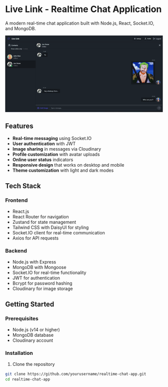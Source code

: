 # Live Link - Realtime Chat Application

A modern real-time chat application built with Node.js, React, Socket.IO, and MongoDB.

![Live Link Chat App](/frontend/public/Screenshot.png)

## Features

- **Real-time messaging** using Socket.IO
- **User authentication** with JWT
- **Image sharing** in messages via Cloudinary
- **Profile customization** with avatar uploads
- **Online user status** indicators
- **Responsive design** that works on desktop and mobile
- **Theme customization** with light and dark modes

## Tech Stack

### Frontend
- React.js
- React Router for navigation
- Zustand for state management
- Tailwind CSS with DaisyUI for styling
- Socket.IO client for real-time communication
- Axios for API requests

### Backend
- Node.js with Express
- MongoDB with Mongoose
- Socket.IO for real-time functionality
- JWT for authentication
- Bcrypt for password hashing
- Cloudinary for image storage

## Getting Started

### Prerequisites
- Node.js (v14 or higher)
- MongoDB database
- Cloudinary account

### Installation

1. Clone the repository
```bash
git clone https://github.com/yourusername/realtime-chat-app.git
cd realtime-chat-app